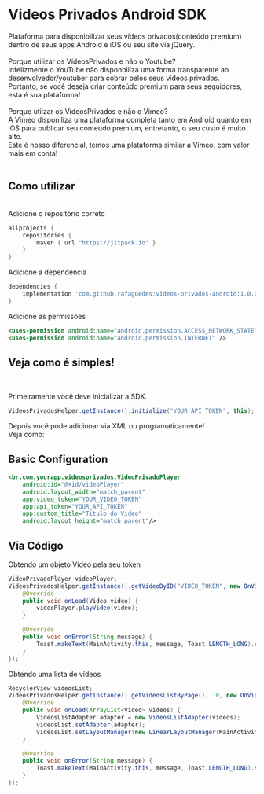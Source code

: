 # Videos Privados Android SDK
Plataforma para disponibilizar seus vídeos privados(conteúdo premium) dentro de seus apps Android e iOS ou seu site via jQuery.<br />
<br />
Porque utilizar os VídeosPrivados e não o Youtube?<br />
Infelizmente o YouTube não disponbiliza uma forma transparente ao desenvolvedor/youtuber para cobrar pelos seus vídeos privados.<br />
Portanto, se você deseja criar conteúdo premium para seus seguidores, esta é sua plataforma!<br />
<br />
Porque utilzar os VídeosPrivados e não o Vimeo?<br />
A Vimeo disponiliza uma plataforma completa tanto em Android quanto em iOS para publicar seu conteudo premium, entretanto, o seu custo é muito alto. <br />
Este é nosso diferencial, temos uma plataforma similar a Vimeo, com valor mais em conta!<br />
<br />

## Como utilizar
<br />
Adicione o repositório correto

```gradle
allprojects {
    repositories {
        maven { url "https://jitpack.io" }
    }
}
```

Adicione a dependência

```gradle
dependencies {
    implementation 'com.github.rafaguedes:videos-privados-android:1.0.0'
}
```

Adicione as permissões
```xml
<uses-permission android:name="android.permission.ACCESS_NETWORK_STATE" />
<uses-permission android:name="android.permission.INTERNET" />
```

## Veja como é simples!
<br />

Primeiramente você deve inicializar a SDK.
```java
VideosPrivadosHelper.getInstance().initialize("YOUR_API_TOKEN", this);
```

Depois você pode adicionar via XML ou programaticamente!</br>
Veja como:

## Basic Configuration
```xml
<br.com.yourapp.videosprivados.VideoPrivadoPlayer
    android:id="@+id/videoPlayer"
    android:layout_width="match_parent"
    app:video_token="YOUR_VIDEO_TOKEN"
    app:api_token="YOUR_API_TOKEN"
    app:custom_title="Titulo do Video"
    android:layout_height="match_parent"/>
```

## Via Código
Obtendo um objeto Video pela seu token
```java
VideoPrivadoPlayer videoPlayer;
VideosPrivadosHelper.getInstance().getVideoByID("VIDEO_TOKEN", new OnVideoLoaded() {
    @Override
    public void onLoad(Video video) {
        videoPlayer.playVideo(video);
    }

    @Override
    public void onError(String message) {
        Toast.makeText(MainActivity.this, message, Toast.LENGTH_LONG).show();
    }
});
```

Obtendo uma lista de vídeos
```java
RecyclerView videosList;
VideosPrivadosHelper.getInstance().getVideosListByPage(1, 10, new OnVideoListLoaded() {
    @Override
    public void onLoad(ArrayList<Video> videos) {
        VideosListAdapter adapter = new VideosListAdapter(videos);
        videosList.setAdapter(adapter);
        videosList.setLayoutManager(new LinearLayoutManager(MainActivity.this));
    }

    @Override
    public void onError(String message) {
        Toast.makeText(MainActivity.this, message, Toast.LENGTH_LONG).show();
    }
});
```
